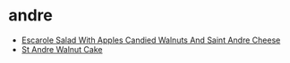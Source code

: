 # andre

 * [Escarole Salad With Apples Candied Walnuts And Saint Andre Cheese](../index/e/escarole-salad-with-apples-candied-walnuts-and-saint-andre-cheese-355751.json)
 * [St Andre Walnut Cake](../index/s/st-andre-walnut-cake.json)
